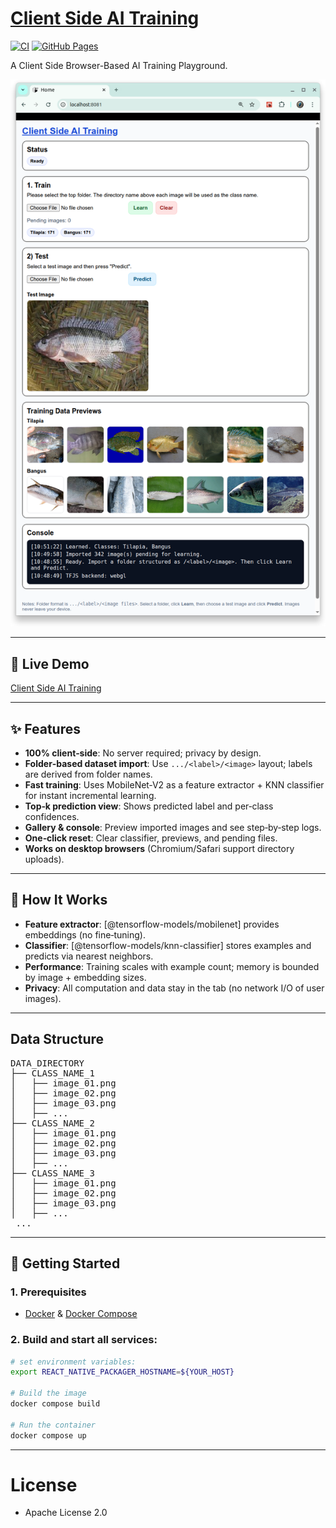 # [Client Side AI Training](https://github.com/europanite/client_side_ai_training "Client Side AI Training")

[![CI](https://github.com/europanite/client_side_ai_training/actions/workflows/ci.yml/badge.svg)](https://github.com/europanite/client_side_ai_training/actions/workflows/ci.yml)
[![GitHub Pages](https://github.com/europanite/client_side_ai_training/actions/workflows/deploy-pages.yml/badge.svg)](https://github.com/europanite/client_side_ai_training/actions/workflows/deploy-pages.yml)

A Client Side Browser-Based AI Training Playground. 

!["web_ui"](./assets/images/web_ui.png)

---

##  🚀 Live Demo
 [Client Side AI Training](https://europanite.github.io/client_side_ai_training/)

---

##  ✨ Features

* **100% client‑side**: No server required; privacy by design.
* **Folder‑based dataset import**: Use `.../<label>/<image>` layout; labels are derived from folder names.
* **Fast training**: Uses MobileNet‑V2 as a feature extractor + KNN classifier for instant incremental learning.
* **Top‑k prediction view**: Shows predicted label and per‑class confidences.
* **Gallery & console**: Preview imported images and see step‑by‑step logs.
* **One‑click reset**: Clear classifier, previews, and pending files.
* **Works on desktop browsers** (Chromium/Safari support directory uploads).

---

## 🧰 How It Works

* **Feature extractor**: [@tensorflow-models/mobilenet] provides embeddings (no fine‑tuning).
* **Classifier**: [@tensorflow-models/knn-classifier] stores examples and predicts via nearest neighbors.
* **Performance**: Training scales with example count; memory is bounded by image + embedding sizes.
* **Privacy**: All computation and data stay in the tab (no network I/O of user images).

---

## Data Structure

<pre>
DATA_DIRECTORY
├── CLASS_NAME_1
│   ├── image_01.png
│   ├── image_02.png
│   ├── image_03.png
│   ├── ...
├── CLASS_NAME_2
│   ├── image_01.png
│   ├── image_02.png
│   ├── image_03.png
│   ├── ...
├── CLASS_NAME_3
│   ├── image_01.png
│   ├── image_02.png
│   ├── image_03.png
│   ├── ...
 ...
</pre>

---

## 🚀 Getting Started

### 1. Prerequisites
- [Docker](https://www.docker.com/) & [Docker Compose](https://docs.docker.com/compose/)

### 2. Build and start all services:

```bash
# set environment variables:
export REACT_NATIVE_PACKAGER_HOSTNAME=${YOUR_HOST}

# Build the image
docker compose build

# Run the container
docker compose up
```

---

# License
- Apache License 2.0